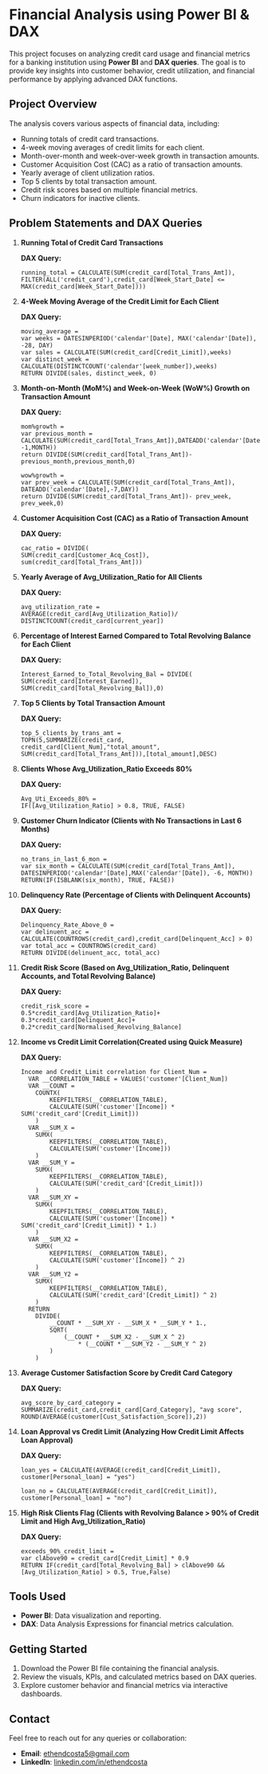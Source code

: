 # Financial Analysis using Power BI & DAX

This project focuses on analyzing credit card usage and financial metrics for a banking institution using **Power BI** and **DAX queries**. The goal is to provide key insights into customer behavior, credit utilization, and financial performance by applying advanced DAX functions.

## Project Overview

The analysis covers various aspects of financial data, including:

- Running totals of credit card transactions.
- 4-week moving averages of credit limits for each client.
- Month-over-month and week-over-week growth in transaction amounts.
- Customer Acquisition Cost (CAC) as a ratio of transaction amounts.
- Yearly average of client utilization ratios.
- Top 5 clients by total transaction amount.
- Credit risk scores based on multiple financial metrics.
- Churn indicators for inactive clients.

## Problem Statements and DAX Queries

1. **Running Total of Credit Card Transactions**

    **DAX Query:**
    ```DAX
    running_total = CALCULATE(SUM(credit_card[Total_Trans_Amt]),
    FILTER(ALL('credit_card'),credit_card[Week_Start_Date] <= MAX(credit_card[Week_Start_Date])))
    ```

2. **4-Week Moving Average of the Credit Limit for Each Client**

    **DAX Query:**
    ```DAX
    moving_average =
    var weeks = DATESINPERIOD('calendar'[Date], MAX('calendar'[Date]), -28, DAY)
    var sales = CALCULATE(SUM(credit_card[Credit_Limit]),weeks)
    var distinct_week = CALCULATE(DISTINCTCOUNT('calendar'[week_number]),weeks)
    RETURN DIVIDE(sales, distinct_week, 0)
    ```

3. **Month-on-Month (MoM%) and Week-on-Week (WoW%) Growth on Transaction Amount**

    **DAX Query:**
    ```DAX
    mom%growth =
    var previous_month = CALCULATE(SUM(credit_card[Total_Trans_Amt]),DATEADD('calendar'[Date], -1,MONTH))
    return DIVIDE(SUM(credit_card[Total_Trans_Amt])-previous_month,previous_month,0)

    wow%growth =
    var prev_week = CALCULATE(SUM(credit_card[Total_Trans_Amt]), DATEADD('calendar'[Date],-7,DAY))
    return DIVIDE(SUM(credit_card[Total_Trans_Amt])- prev_week, prev_week,0)
    ```

4. **Customer Acquisition Cost (CAC) as a Ratio of Transaction Amount**

    **DAX Query:**
    ```DAX
    cac_ratio = DIVIDE(
    SUM(credit_card[Customer_Acq_Cost]),
    sum(credit_card[Total_Trans_Amt])) 
    ```

5. **Yearly Average of Avg_Utilization_Ratio for All Clients**

    **DAX Query:**
    ```DAX
    avg_utilization_rate =
    AVERAGE(credit_card[Avg_Utilization_Ratio])/
    DISTINCTCOUNT(credit_card[current_year])
    ```

6. **Percentage of Interest Earned Compared to Total Revolving Balance for Each Client**

    **DAX Query:**
    ```DAX
    Interest_Earned_to_Total_Revolving_Bal = DIVIDE(
    SUM(credit_card[Interest_Earned]),
    SUM(credit_card[Total_Revolving_Bal]),0)
    ```

7. **Top 5 Clients by Total Transaction Amount**

    **DAX Query:**
    ```DAX
    top_5_clients_by_trans_amt =
    TOPN(5,SUMMARIZE(credit_card, credit_card[Client_Num],"total_amount", SUM(credit_card[Total_Trans_Amt])),[total_amount],DESC)
    ```

8. **Clients Whose Avg_Utilization_Ratio Exceeds 80%**

    **DAX Query:**
    ```DAX
    Avg_Uti_Exceeds_80% = 
    IF([Avg_Utilization_Ratio] > 0.8, TRUE, FALSE)
    ```

9. **Customer Churn Indicator (Clients with No Transactions in Last 6 Months)**

    **DAX Query:**
    ```DAX
    no_trans_in_last_6_mon = 
    var six_month = CALCULATE(SUM(credit_card[Total_Trans_Amt]), DATESINPERIOD('calendar'[Date],MAX('calendar'[Date]), -6, MONTH))
    RETURN(IF(ISBLANK(six_month), TRUE, FALSE))
    ```

10. **Delinquency Rate (Percentage of Clients with Delinquent Accounts)**

    **DAX Query:**
    ```DAX
    Delinquency_Rate_Above_0 =
    var delinuent_acc = CALCULATE(COUNTROWS(credit_card),credit_card[Delinquent_Acc] > 0)
    var total_acc = COUNTROWS(credit_card)
    RETURN DIVIDE(delinuent_acc, total_acc)
    ```

11. **Credit Risk Score (Based on Avg_Utilization_Ratio, Delinquent Accounts, and Total Revolving Balance)**

    **DAX Query:**
    ```DAX
    credit_risk_score =
    0.5*credit_card[Avg_Utilization_Ratio]+
    0.3*credit_card[Delinquent_Acc]+
    0.2*credit_card[Normalised_Revolving_Balance]
    ```

12. **Income vs Credit Limit Correlation(Created using Quick Measure)**

    **DAX Query:**
    ```DAX
    Income and Credit_Limit correlation for Client_Num = 
      VAR __CORRELATION_TABLE = VALUES('customer'[Client_Num])
      VAR __COUNT =
      	COUNTX(
      		KEEPFILTERS(__CORRELATION_TABLE),
      		CALCULATE(SUM('customer'[Income]) * SUM('credit_card'[Credit_Limit]))
      	)
      VAR __SUM_X =
      	SUMX(
      		KEEPFILTERS(__CORRELATION_TABLE),
      		CALCULATE(SUM('customer'[Income]))
      	)
      VAR __SUM_Y =
      	SUMX(
      		KEEPFILTERS(__CORRELATION_TABLE),
      		CALCULATE(SUM('credit_card'[Credit_Limit]))
      	)
      VAR __SUM_XY =
      	SUMX(
      		KEEPFILTERS(__CORRELATION_TABLE),
      		CALCULATE(SUM('customer'[Income]) * SUM('credit_card'[Credit_Limit]) * 1.)
      	)
      VAR __SUM_X2 =
      	SUMX(
      		KEEPFILTERS(__CORRELATION_TABLE),
      		CALCULATE(SUM('customer'[Income]) ^ 2)
      	)
      VAR __SUM_Y2 =
      	SUMX(
      		KEEPFILTERS(__CORRELATION_TABLE),
      		CALCULATE(SUM('credit_card'[Credit_Limit]) ^ 2)
      	)
      RETURN
      	DIVIDE(
      		__COUNT * __SUM_XY - __SUM_X * __SUM_Y * 1.,
      		SQRT(
      			(__COUNT * __SUM_X2 - __SUM_X ^ 2)
      				* (__COUNT * __SUM_Y2 - __SUM_Y ^ 2)
      		)
      	)
    ```

13. **Average Customer Satisfaction Score by Credit Card Category**

    **DAX Query:**
    ```DAX
    avg_score_by_card_category =
    SUMMARIZE(credit_card,credit_card[Card_Category], "avg score", ROUND(AVERAGE(customer[Cust_Satisfaction_Score]),2))
    ```

14. **Loan Approval vs Credit Limit (Analyzing How Credit Limit Affects Loan Approval)**

    **DAX Query:**
    ```DAX
    loan_yes = CALCULATE(AVERAGE(credit_card[Credit_Limit]), customer[Personal_loan] = "yes")

    loan_no = CALCULATE(AVERAGE(credit_card[Credit_Limit]), customer[Personal_loan] = "no")
    ```

15. **High Risk Clients Flag (Clients with Revolving Balance > 90% of Credit Limit and High Avg_Utilization_Ratio)**

    **DAX Query:**
    ```DAX
    exceeds_90%_credit_limit =
    var clAbove90 = credit_card[Credit_Limit] * 0.9
    RETURN IF(credit_card[Total_Revolving_Bal] > clAbove90 && [Avg_Utilization_Ratio] > 0.5, True,False)
    ```

## Tools Used

- **Power BI**: Data visualization and reporting.
- **DAX**: Data Analysis Expressions for financial metrics calculation.

## Getting Started

1. Download the Power BI file containing the financial analysis.
2. Review the visuals, KPIs, and calculated metrics based on DAX queries.
3. Explore customer behavior and financial metrics via interactive dashboards.

## Contact

Feel free to reach out for any queries or collaboration:

- **Email**: ethendcosta5@gmail.com
- **LinkedIn**: [linkedin.com/in/ethendcosta](http://linkedin.com/in/ethendcosta)
